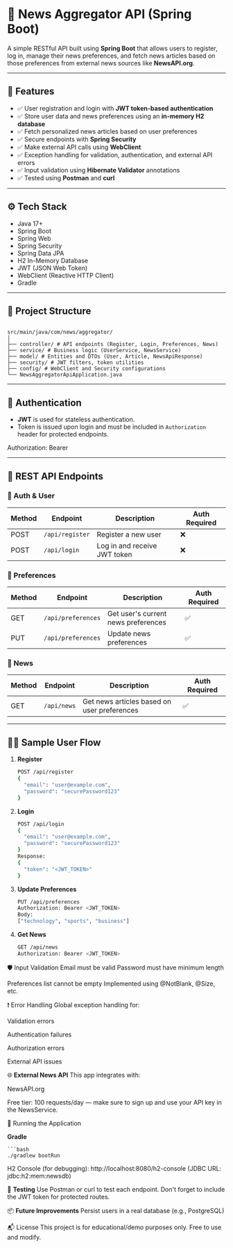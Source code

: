 # 📰 News Aggregator API (Spring Boot)

A simple RESTful API built using **Spring Boot** that allows users to register, log in, manage their news preferences, and fetch news articles based on those preferences from external news sources like **NewsAPI.org**.

---

## 📌 Features

- ✅ User registration and login with **JWT token-based authentication**
- ✅ Store user data and news preferences using an **in-memory H2 database**
- ✅ Fetch personalized news articles based on user preferences
- ✅ Secure endpoints with **Spring Security**
- ✅ Make external API calls using **WebClient**
- ✅ Exception handling for validation, authentication, and external API errors
- ✅ Input validation using **Hibernate Validator** annotations
- ✅ Tested using **Postman** and **curl**

---

## ⚙️ Tech Stack

- Java 17+
- Spring Boot
- Spring Web
- Spring Security
- Spring Data JPA
- H2 In-Memory Database
- JWT (JSON Web Token)
- WebClient (Reactive HTTP Client)
- Gradle

---

## 📁 Project Structure
##
```plaintext
src/main/java/com/news/aggregator/
│
├── controller/ # API endpoints (Register, Login, Preferences, News)
├── service/ # Business logic (UserService, NewsService)
├── model/ # Entities and DTOs (User, Article, NewsApiResponse)
├── security/ # JWT filters, token utilities
├── config/ # WebClient and Security configurations
└── NewsAggregatorApiApplication.java
```
---

## 🔐 Authentication

- **JWT** is used for stateless authentication.
- Token is issued upon login and must be included in `Authorization` header for protected endpoints.

Authorization: Bearer <token>

---

## 🧪 REST API Endpoints

### 🔸 Auth & User

| Method | Endpoint         | Description                    | Auth Required |
|--------|------------------|--------------------------------|---------------|
| POST   | `/api/register`  | Register a new user            | ❌            |
| POST   | `/api/login`     | Log in and receive JWT token   | ❌            |

### 🔸 Preferences

| Method | Endpoint             | Description                          | Auth Required |
|--------|----------------------|--------------------------------------|---------------|
| GET    | `/api/preferences`   | Get user's current news preferences  | ✅            |
| PUT    | `/api/preferences`   | Update news preferences              | ✅            |

### 🔸 News

| Method | Endpoint       | Description                                 | Auth Required |
|--------|----------------|---------------------------------------------|---------------|
| GET    | `/api/news`    | Get news articles based on user preferences| ✅            |

---

## 🧑‍💻 Sample User Flow

1. **Register**
   ```bash
   POST /api/register
   {
     "email": "user@example.com",
     "password": "securePassword123"
   }
2. **Login**
    ```bash
    POST /api/login
    {
      "email": "user@example.com",
      "password": "securePassword123"
    }
   Response:
   {
      "token": "<JWT_TOKEN>"
    }
3. **Update Preferences**

    ```bash
    PUT /api/preferences
    Authorization: Bearer <JWT_TOKEN>
    Body:
    ["technology", "sports", "business"]

4. **Get News**

    ```bash
    GET /api/news
    Authorization: Bearer <JWT_TOKEN>
🛡️ Input Validation
    Email must be valid 
    Password must have minimum length

Preferences list cannot be empty
Implemented using @NotBlank, @Size, etc.

❗ Error Handling
Global exception handling for:

Validation errors

Authentication failures

Authorization errors

External API issues

🌐 **External News API**
This app integrates with:

NewsAPI.org

Free tier: 100 requests/day — make sure to sign up and use your API key in the NewsService.

🚀 Running the Application

**Gradle**
    
    ```bash 
    ./gradlew bootRun
H2 Console (for debugging):
http://localhost:8080/h2-console
(JDBC URL: jdbc:h2:mem:newsdb)

🧪 **Testing**
Use Postman or curl to test each endpoint.
Don't forget to include the JWT token for protected routes.

📦 **Future Improvements**
Persist users in a real database (e.g., PostgreSQL)

📬 License
This project is for educational/demo purposes only. Free to use and modify.

